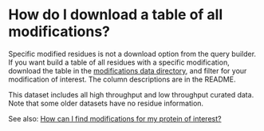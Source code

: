 # How do I download a table of all modifications?
<!-- pombase_categories: Finding data,Using ontologies -->

Specific modified residues is not a download option from the query
builder.  If you want build a table of all residues with a specific
modification, download the table in the
[modifications data directory](https://www.pombase.org/data/annotations/modifications/), and filter
for your modification of interest.  The column descriptions are in the
README.

This dataset includes all high throughput and low throughput curated
data.  Note that some older datasets have no residue information.

See also: [How can I find modifications for my protein of interest?](/faq/how-can-i-find-modifications-my-protein-interest)
